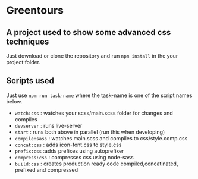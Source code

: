 # Greentours

## A project used to show some advanced css techniques

Just download or clone the repository and run `npm install` in the your project folder.

## Scripts used

Just use `npm run task-name` where the task-name is one of the script names below.

- `watch:css` : watches your scss/main.scss folder for changes and compiles
- `devserver` : runs live-server
- `start`     : runs both above in parallel (run this when developing)
- `compile:sass` : watches main.scss and compiles to css/style.comp.css
- `concat:css` : adds icon-font.css to style.css
- `prefix:css`  :adds prefixes using autoprefixer
- `compress:css` : compresses css using node-sass
- `build:css` : creates production ready code compiled,concatinated, prefixed and compressed
